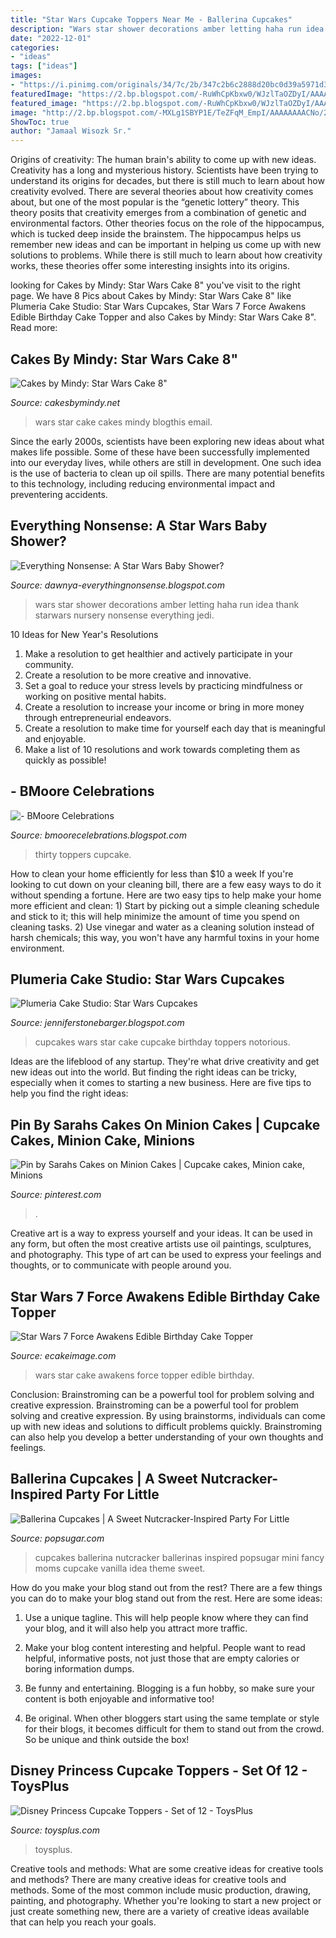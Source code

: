 ```yaml
---
title: "Star Wars Cupcake Toppers Near Me - Ballerina Cupcakes"
description: "Wars star shower decorations amber letting haha run idea thank starwars nursery nonsense everything jedi"
date: "2022-12-01"
categories:
- "ideas"
tags: ["ideas"]
images:
- "https://i.pinimg.com/originals/34/7c/2b/347c2b6c2888d20bc0d39a5971d30684.jpg"
featuredImage: "https://2.bp.blogspot.com/-RuWhCpKbxw0/WJzlTaOZDyI/AAAAAAAAG0I/OlausJ5dg7oKmIg6HsMXqrE3KRLVmt6ywCLcB/s1600/IMG_4268.jpg"
featured_image: "https://2.bp.blogspot.com/-RuWhCpKbxw0/WJzlTaOZDyI/AAAAAAAAG0I/OlausJ5dg7oKmIg6HsMXqrE3KRLVmt6ywCLcB/s1600/IMG_4268.jpg"
image: "http://2.bp.blogspot.com/-MXLg1SBYP1E/TeZFqM_EmpI/AAAAAAAACNo/22itw34A67w/s320/IMG_2007.JPG"
ShowToc: true
author: "Jamaal Wisozk Sr."
---
```



Origins of creativity: The human brain's ability to come up with new ideas.
Creativity has a long and mysterious history. Scientists have been trying to understand its origins for decades, but there is still much to learn about how creativity evolved. There are several theories about how creativity comes about, but one of the most popular is the “genetic lottery” theory. This theory posits that creativity emerges from a combination of genetic and environmental factors. Other theories focus on the role of the hippocampus, which is tucked deep inside the brainstem. The hippocampus helps us remember new ideas and can be important in helping us come up with new solutions to problems. While there is still much to learn about how creativity works, these theories offer some interesting insights into its origins.

	

		
looking for Cakes by Mindy: Star Wars Cake 8&quot; you've visit to the right page. We have 8 Pics about Cakes by Mindy: Star Wars Cake 8&quot; like Plumeria Cake Studio: Star Wars Cupcakes, Star Wars 7 Force Awakens Edible Birthday Cake Topper and also Cakes by Mindy: Star Wars Cake 8&quot;. Read more:
		
    
## Cakes By Mindy: Star Wars Cake 8&quot;

<img loading=lazy src="https://2.bp.blogspot.com/-RuWhCpKbxw0/WJzlTaOZDyI/AAAAAAAAG0I/OlausJ5dg7oKmIg6HsMXqrE3KRLVmt6ywCLcB/s1600/IMG_4268.jpg" onerror="this.onerror=null;this.src='https://tse4.mm.bing.net/th?id=OIP.fQCv5H4ecq0BVLg8KoUhNwHaHt&amp;pid=15.1';" alt="Cakes by Mindy: Star Wars Cake 8&quot;">

_Source: cakesbymindy.net_

>wars star cake cakes mindy blogthis email. 

	

Since the early 2000s, scientists have been exploring new ideas about what makes life possible. Some of these have been successfully implemented into our everyday lives, while others are still in development. One such idea is the use of bacteria to clean up oil spills. There are many potential benefits to this technology, including reducing environmental impact and preventering accidents.

    
## Everything Nonsense: A Star Wars Baby Shower?

<img loading=lazy src="https://4.bp.blogspot.com/--Rgs1SCboH0/UZPAPtA7xaI/AAAAAAAAC7c/DRO7WZ-4pa4/s1600/6.JPG" onerror="this.onerror=null;this.src='https://tse2.mm.bing.net/th?id=OIP.brF_3WzvlAk-o3fOWK4zmwHaGB&amp;pid=15.1';" alt="Everything Nonsense: A Star Wars Baby Shower?">

_Source: dawnya-everythingnonsense.blogspot.com_

>wars star shower decorations amber letting haha run idea thank starwars nursery nonsense everything jedi. 

	

10 Ideas for New Year's Resolutions
1. Make a resolution to get healthier and actively participate in your community. 
2. Create a resolution to be more creative and innovative. 
3. Set a goal to reduce your stress levels by practicing mindfulness or working on positive mental habits. 
4. Create a resolution to increase your income or bring in more money through entrepreneurial endeavors. 
5. Create a resolution to make time for yourself each day that is meaningful and enjoyable. 
6. Make a list of 10 resolutions and work towards completing them as quickly as possible!

    
## - BMoore Celebrations

<img loading=lazy src="http://2.bp.blogspot.com/-MXLg1SBYP1E/TeZFqM_EmpI/AAAAAAAACNo/22itw34A67w/s320/IMG_2007.JPG" onerror="this.onerror=null;this.src='https://tse1.mm.bing.net/th?id=OIP.sHCke3pEz9EV1wJ88_7gqwAAAA&amp;pid=15.1';" alt="- BMoore Celebrations">

_Source: bmoorecelebrations.blogspot.com_

>thirty toppers cupcake. 

	

How to clean your home efficiently for less than $10 a week
If you're looking to cut down on your cleaning bill, there are a few easy ways to do it without spending a fortune. Here are two easy tips to help make your home more efficient and clean: 1) Start by picking out a simple cleaning schedule and stick to it; this will help minimize the amount of time you spend on cleaning tasks. 2) Use vinegar and water as a cleaning solution instead of harsh chemicals; this way, you won't have any harmful toxins in your home environment.

    
## Plumeria Cake Studio: Star Wars Cupcakes

<img loading=lazy src="https://2.bp.blogspot.com/_j_1t3sG0A7I/TD5PPSiA1TI/AAAAAAAAA8M/T6Se4yJzfg4/s1600/100_7044.JPG" onerror="this.onerror=null;this.src='https://tse2.mm.bing.net/th?id=OIP.LvcVaUC28F9gvLx5QecUnAHaFj&amp;pid=15.1';" alt="Plumeria Cake Studio: Star Wars Cupcakes">

_Source: jenniferstonebarger.blogspot.com_

>cupcakes wars star cake cupcake birthday toppers notorious. 

	

Ideas are the lifeblood of any startup. They're what drive creativity and get new ideas out into the world. But finding the right ideas can be tricky, especially when it comes to starting a new business. Here are five tips to help you find the right ideas: 

    
## Pin By Sarahs Cakes On Minion Cakes | Cupcake Cakes, Minion Cake, Minions

<img loading=lazy src="https://i.pinimg.com/originals/34/7c/2b/347c2b6c2888d20bc0d39a5971d30684.jpg" onerror="this.onerror=null;this.src='https://tse1.mm.bing.net/th?id=OIP.8ih_9twTv6RKu_q7Cpam0gHaFS&amp;pid=15.1';" alt="Pin by Sarahs Cakes on Minion Cakes | Cupcake cakes, Minion cake, Minions">

_Source: pinterest.com_

>. 

	

Creative art is a way to express yourself and your ideas. It can be used in any form, but often the most creative artists use oil paintings, sculptures, and photography. This type of art can be used to express your feelings and thoughts, or to communicate with people around you.

    
## Star Wars 7 Force Awakens Edible Birthday Cake Topper

<img loading=lazy src="https://cdn6.bigcommerce.com/s-wb36n7v/products/597/images/3692/Star_Wars_7_Force_Awakens_Cake_Topper_JPG__93594.1454738380.800.1200.jpg?c=2" onerror="this.onerror=null;this.src='https://tse2.mm.bing.net/th?id=OIP.C8_1IrVHsMSx8DsGJ93w_QHaEx&amp;pid=15.1';" alt="Star Wars 7 Force Awakens Edible Birthday Cake Topper">

_Source: ecakeimage.com_

>wars star cake awakens force topper edible birthday. 

	

Conclusion: Brainstroming can be a powerful tool for problem solving and creative expression.
Brainstroming can be a powerful tool for problem solving and creative expression. By using brainstorms, individuals can come up with new ideas and solutions to difficult problems quickly. Brainstroming can also help you develop a better understanding of your own thoughts and feelings.

    
## Ballerina Cupcakes | A Sweet Nutcracker-Inspired Party For Little

<img loading=lazy src="http://media3.popsugar-assets.com/files/2013/12/12/624/n/1922664/a235c72db0f33b11_MarthaStewart_120612__3120.6jpgK94oDN.xxxlarge_2x/i/Ballerina-Cupcakes.jpg" onerror="this.onerror=null;this.src='https://tse3.mm.bing.net/th?id=OIP.K2r3qH3A0Gak_Dqxwc7b9QHaLL&amp;pid=15.1';" alt="Ballerina Cupcakes | A Sweet Nutcracker-Inspired Party For Little">

_Source: popsugar.com_

>cupcakes ballerina nutcracker ballerinas inspired popsugar mini fancy moms cupcake vanilla idea theme sweet. 

	

How do you make your blog stand out from the rest?
There are a few things you can do to make your blog stand out from the rest. Here are some ideas: 
1. Use a unique tagline. This will help people know where they can find your blog, and it will also help you attract more traffic.

2. Make your blog content interesting and helpful. People want to read helpful, informative posts, not just those that are empty calories or boring information dumps.

3. Be funny and entertaining. Blogging is a fun hobby, so make sure your content is both enjoyable and informative too!

4. Be original. When other bloggers start using the same template or style for their blogs, it becomes difficult for them to stand out from the crowd. So be unique and think outside the box!


    
## Disney Princess Cupcake Toppers - Set Of 12 - ToysPlus

<img loading=lazy src="https://www.toysplus.com/wp-content/uploads/2019/07/f1-16.jpg" onerror="this.onerror=null;this.src='https://tse3.mm.bing.net/th?id=OIP.cQVwEwdjX4VG6TIUIWijbgHaHa&amp;pid=15.1';" alt="Disney Princess Cupcake Toppers - Set of 12 - ToysPlus">

_Source: toysplus.com_

>toysplus. 

	

Creative tools and methods: What are some creative ideas for creative tools and methods?
There are many creative ideas for creative tools and methods. Some of the most common include music production, drawing, painting, and photography. Whether you're looking to start a new project or just create something new, there are a variety of creative ideas available that can help you reach your goals.

